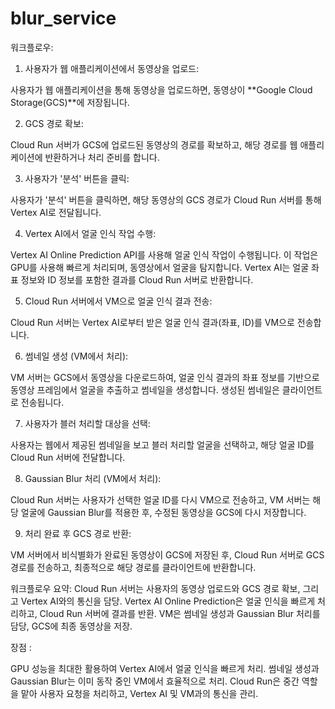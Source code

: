 # blur_service

워크플로우:
1. 사용자가 웹 애플리케이션에서 동영상을 업로드:

사용자가 웹 애플리케이션을 통해 동영상을 업로드하면, 동영상이 **Google Cloud Storage(GCS)**에 저장됩니다.

2. GCS 경로 확보:

Cloud Run 서버가 GCS에 업로드된 동영상의 경로를 확보하고, 해당 경로를 웹 애플리케이션에 반환하거나 처리 준비를 합니다.

3. 사용자가 '분석' 버튼을 클릭:

사용자가 '분석' 버튼을 클릭하면, 해당 동영상의 GCS 경로가 Cloud Run 서버를 통해 Vertex AI로 전달됩니다.

4. Vertex AI에서 얼굴 인식 작업 수행:

Vertex AI Online Prediction API를 사용해 얼굴 인식 작업이 수행됩니다. 이 작업은 GPU를 사용해 빠르게 처리되며, 동영상에서 얼굴을 탐지합니다.
Vertex AI는 얼굴 좌표 정보와 ID 정보를 포함한 결과를 Cloud Run 서버로 반환합니다.

5. Cloud Run 서버에서 VM으로 얼굴 인식 결과 전송:

Cloud Run 서버는 Vertex AI로부터 받은 얼굴 인식 결과(좌표, ID)를 VM으로 전송합니다.

6. 썸네일 생성 (VM에서 처리):

VM 서버는 GCS에서 동영상을 다운로드하여, 얼굴 인식 결과의 좌표 정보를 기반으로 동영상 프레임에서 얼굴을 추출하고 썸네일을 생성합니다.
생성된 썸네일은 클라이언트로 전송됩니다.

7. 사용자가 블러 처리할 대상을 선택:

사용자는 웹에서 제공된 썸네일을 보고 블러 처리할 얼굴을 선택하고, 해당 얼굴 ID를 Cloud Run 서버에 전달합니다.

8. Gaussian Blur 처리 (VM에서 처리):

Cloud Run 서버는 사용자가 선택한 얼굴 ID를 다시 VM으로 전송하고, VM 서버는 해당 얼굴에 Gaussian Blur를 적용한 후, 수정된 동영상을 GCS에 다시 저장합니다.

9. 처리 완료 후 GCS 경로 반환:

VM 서버에서 비식별화가 완료된 동영상이 GCS에 저장된 후, Cloud Run 서버로 GCS 경로를 전송하고, 최종적으로 해당 경로를 클라이언트에 반환합니다.

워크플로우 요약:
Cloud Run 서버는 사용자의 동영상 업로드와 GCS 경로 확보, 그리고 Vertex AI와의 통신을 담당.
Vertex AI Online Prediction은 얼굴 인식을 빠르게 처리하고, Cloud Run 서버에 결과를 반환.
VM은 썸네일 생성과 Gaussian Blur 처리를 담당, GCS에 최종 동영상을 저장.

장점 :

GPU 성능을 최대한 활용하여 Vertex AI에서 얼굴 인식을 빠르게 처리.
썸네일 생성과 Gaussian Blur는 이미 동작 중인 VM에서 효율적으로 처리.
Cloud Run은 중간 역할을 맡아 사용자 요청을 처리하고, Vertex AI 및 VM과의 통신을 관리.

